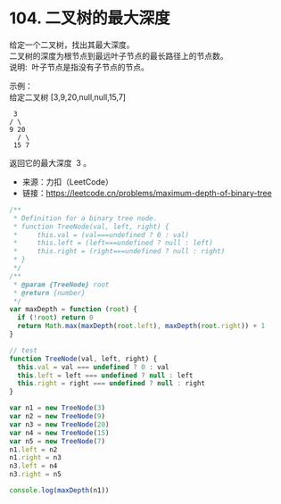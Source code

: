 # 104. 二叉树的最大深度

给定一个二叉树，找出其最大深度。  
二叉树的深度为根节点到最远叶子节点的最长路径上的节点数。  
说明:  叶子节点是指没有子节点的节点。

示例：  
给定二叉树 [3,9,20,null,null,15,7]

     3
    / \
    9 20
      / \
     15 7

返回它的最大深度  3 。

- 来源：力扣（LeetCode）  
- 链接：https://leetcode.cn/problems/maximum-depth-of-binary-tree

```javascript
/**
 * Definition for a binary tree node.
 * function TreeNode(val, left, right) {
 *     this.val = (val===undefined ? 0 : val)
 *     this.left = (left===undefined ? null : left)
 *     this.right = (right===undefined ? null : right)
 * }
 */
/**
 * @param {TreeNode} root
 * @return {number}
 */
var maxDepth = function (root) {
  if (!root) return 0
  return Math.max(maxDepth(root.left), maxDepth(root.right)) + 1
}

// test
function TreeNode(val, left, right) {
  this.val = val === undefined ? 0 : val
  this.left = left === undefined ? null : left
  this.right = right === undefined ? null : right
}

var n1 = new TreeNode(3)
var n2 = new TreeNode(9)
var n3 = new TreeNode(20)
var n4 = new TreeNode(15)
var n5 = new TreeNode(7)
n1.left = n2
n1.right = n3
n3.left = n4
n3.right = n5

console.log(maxDepth(n1))
```
